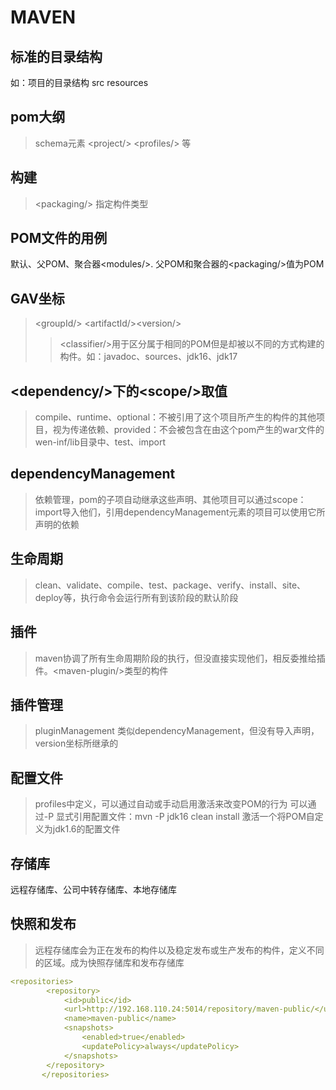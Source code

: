 # MAVEN

## 标准的目录结构

如：项目的目录结构  src resources

## pom大纲

> schema元素 \<project/> \<profiles/> 等

## 构建

> \<packaging/> 指定构件类型

## POM文件的用例

默认、父POM、聚合器\<modules/>. 父POM和聚合器的\<packaging/>值为POM

## GAV坐标

> \<groupId/> \<artifactId/>\<version/> 
> > \<classifier/>用于区分属于相同的POM但是却被以不同的方式构建的构件。如：javadoc、sources、jdk16、jdk17

## \<dependency/>下的\<scope/>取值

> compile、runtime、optional：不被引用了这个项目所产生的构件的其他项目，视为传递依赖、provided：不会被包含在由这个pom产生的war文件的wen-inf/lib目录中、test、import

## dependencyManagement

> 依赖管理，pom的子项自动继承这些声明、其他项目可以通过scope：import导入他们，引用dependencyManagement元素的项目可以使用它所声明的依赖

## 生命周期

> clean、validate、compile、test、package、verify、install、site、deploy等，执行命令会运行所有到该阶段的默认阶段

## 插件 

> maven协调了所有生命周期阶段的执行，但没直接实现他们，相反委推给插件。\<maven-plugin/>类型的构件

## 插件管理

> pluginManagement 类似dependencyManagement，但没有导入声明，version坐标所继承的

## 配置文件

> profiles中定义，可以通过自动或手动启用激活来改变POM的行为 可以通过-P 显式引用配置文件：mvn -P jdk16 clean install 激活一个将POM自定义为jdk1.6的配置文件

## 存储库

远程存储库、公司中转存储库、本地存储库

## 快照和发布

> 远程存储库会为正在发布的构件以及稳定发布或生产发布的构件，定义不同的区域。成为快照存储库和发布存储库

```yml
<repositories>
        <repository>
            <id>public</id>
            <url>http://192.168.110.24:5014/repository/maven-public/</url>
            <name>maven-public</name>
            <snapshots>
                <enabled>true</enabled>
                <updatePolicy>always</updatePolicy>
            </snapshots>
        </repository>
       </repositories>
```